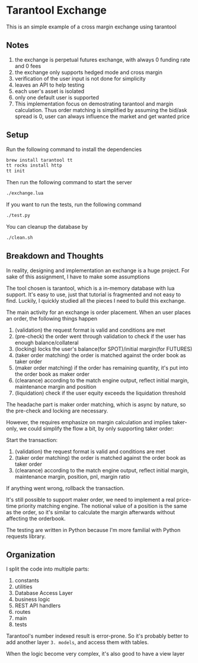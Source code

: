 # Tarantool Exchange

This is an simple example of a cross margin exchange using tarantool

## Notes

1. the exchange is perpetual futures exchange, with always 0 funding rate and 0 fees
2. the exchange only supports hedged mode and cross margin
3. verification of the user input is not done for simplicity
4. leaves an API to help testing
5. each user's asset is isolated
6. only one default user is supported
7. This implementation focus on demostrating tarantool and margin calculation. Thus order matching is simplified by
   assuming the bid/ask spread is 0, user can always influence the market and get wanted
   price

## Setup

Run the following command to install the dependencies

```bash
brew install tarantool tt
tt rocks install http
tt init
```

Then run the following command to start the server

```bash
./exchange.lua
```

If you want to run the tests, run the following command

```bash
./test.py
```

You can cleanup the database by

```bash
./clean.sh
```

## Breakdown and Thoughts

In reality, designing and implementation an exchange is a huge project.
For sake of this assignment, I have to make some assumptions

The tool chosen is tarantool, which is a in-memory database with lua support.
It's easy to use, just that tutorial is fragmented and not easy to find. Luckily, I quickly studied all the pieces I
need to build this exchange.

The main activity for an exchange is order placement. When an user places an order, the following things happen

1. (validation) the request format is valid and conditions are met
2. (pre-check) the order went through validation to check if the user has enough balance/collateral
3. (locking) locks the user's balance(for SPOT)/initial margin(for FUTURES)
4. (taker order matching) the order is matched against the order book as taker order
5. (maker order matching) if the order has remaining quantity, it's put into the order book as maker order
6. (clearance) according to the match engine output, reflect initial margin, maintenance margin and position
7. (liquidation) check if the user equity exceeds the liquidation threshold

The headache part is maker order matching, which is async by nature, so the pre-check and locking are necessary.

However, the requires emphasize on margin calculation and implies taker-only, we could simplify the flow a bit, by only
supporting taker order:

Start the transaction:

1. (validation) the request format is valid and conditions are met
2. (taker order matching) the order is matched against the order book as taker order
3. (clearance) according to the match engine output, reflect initial margin, maintenance margin, position, pnl, margin
   ratio

If anything went wrong, rollback the transaction.

It's still possible to support maker order, we need to implement a real price-time priority matching engine.
The notional value of a position is the same as the order, so it's similar to calculate the margin afterwards without
affecting the orderbook.

The testing are written in Python because I'm more familial with Python requests library.

## Organization

I split the code into multiple parts:

1. constants
2. utilities
3. Database Access Layer
4. business logic
5. REST API handlers
6. routes
7. main
8. tests

Tarantool's number indexed result is error-prone. So it's probably better to add another layer `3. models`, and access
them
with tables.

When the logic become very complex, it's also good to have a view layer

